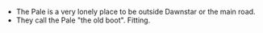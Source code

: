 - The Pale is a very lonely place to be outside Dawnstar or the main road.
- They call the Pale "the old boot". Fitting.
